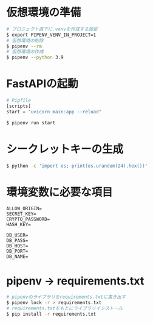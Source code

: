 # 仮想環境の準備
```bash
# プロジェクト直下に.venvを作成する設定
$ export PIPENV_VENV_IN_PROJECT=1
# 仮想環境の削除
$ pipenv --rm
# 仮想環境の作成
$ pipenv --python 3.9
```

# FastAPIの起動
```python
# Pipfile
[scripts]
start = "uvicorn main:app --reload"
```
```bash
$ pipenv run start
```

# シークレットキーの生成
```bash
$ python -c 'import os; print(os.urandom(24).hex())'
```

# 環境変数に必要な項目
```
ALLOW_ORIGIN=
SECRET_KEY=
CRYPTO_PASSWORD=
HASH_KEY=

DB_USER=
DB_PASS=
DB_HOST=
DB_PORT=
DB_NAME=
```

# pipenv -> requirements.txt
```bash
# pipenvのライブラリをrequirements.txtに書き出す
$ pipenv lock -r > requirements.txt
# requirements.txtをもとにライブラリインストール
$ pip install -r requirements.txt
```